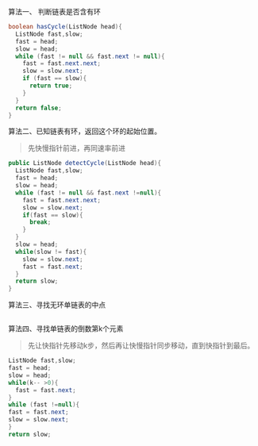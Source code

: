 算法一、 判断链表是否含有环

```java
boolean hasCycle(ListNode head){
  ListNode fast,slow;
  fast = head;
  slow = head;
  while (fast != null && fast.next != null){
    fast = fast.next.next;
    slow = slow.next;
    if (fast == slow){
      return true;
    }
  }
  return false;
}
```



算法二、已知链表有环，返回这个环的起始位置。

> 先快慢指针前进，再同速率前进

```java
public ListNode detectCycle(ListNode head){
  ListNode fast,slow;
  fast = head;
  slow = head;
  while (fast != null && fast.next !=null){
    fast = fast.next.next;
    slow = slow.next;
    if(fast == slow){
      break;
    }
  }
  slow = head;
  while(slow != fast){
    slow = slow.next;
    fast = fast.next;
  }
  return slow;
}
```



算法三、寻找无环单链表的中点

```
```



算法四、寻找单链表的倒数第k个元素

> 先让快指针先移动k步，然后再让快慢指针同步移动，直到快指针到最后。

```java
ListNode fast,slow;
fast = head;
slow = head;
while(k-- >0){
  fast = fast.next;
}
while (fast !=null){
fast = fast.next;
slow = slow.next;
}
return slow;
```

